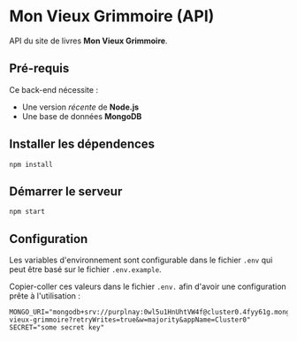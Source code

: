 # Mon Vieux Grimmoire (API)

API du site de livres **Mon Vieux Grimmoire**.

## Pré-requis

Ce back-end nécessite :

- Une version _récente_ de **Node.js**
- Une base de données **MongoDB**

## Installer les dépendences

```
npm install
```

## Démarrer le serveur

```
npm start
```

## Configuration

Les variables d'environnement sont configurable dans le fichier `.env` qui peut être basé sur le fichier `.env.example`.

Copier-coller ces valeurs dans le fichier `.env.` afin d'avoir une configuration prête à l'utilisation :

```
MONGO_URI="mongodb+srv://purplnay:0wl5u1HnUhtVW4f@cluster0.4fyy61g.mongodb.net/mon-vieux-grimmoire?retryWrites=true&w=majority&appName=Cluster0"
SECRET="some secret key"
```
